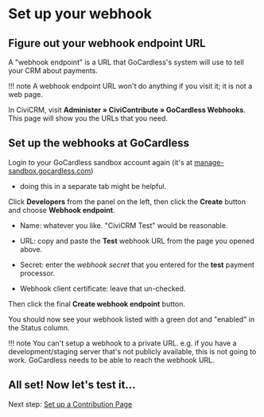 # Set up your webhook

## Figure out your webhook endpoint URL

A "webhook endpoint" is a URL that GoCardless's system will use to tell
your CRM about payments.

!!! note
    A webhook endpoint URL won't do anything if you visit it; it is
    not a web page.

In CiviCRM, visit **Administer » CiviContribute » GoCardless Webhooks**.
This page will show you the URLs that you need.

## Set up the webhooks at GoCardless

Login to your GoCardless sandbox account again (it's at
[manage-sandbox.gocardless.com](https://manage-sandbox.gocardless.com/))
- doing this in a separate tab might be helpful.

Click **Developers** from the panel on the left, then click the **Create**
button and choose **Webhook endpoint**.

- Name: whatever you like. "CiviCRM Test" would be reasonable.

- URL: copy and paste the **Test** webhook URL from the page you opened
  above.

- Secret: enter the *webhook secret* that you entered for the **test**
  payment processor.

- Webhook client certificate: leave that un-checked.

Then click the final **Create webhook endpoint** button.

You should now see your webhook listed with a green dot and "enabled" in the
Status column.

!!! note
    You can't setup a webhook to a private URL. e.g. if you have
    a development/staging server that's not publicly available, this is not
    going to work. GoCardless needs to be able to reach the webhook URL.


## All set! Now let's test it...

Next step: [Set up a Contribution Page](/tutorial/contribution-page.md)
